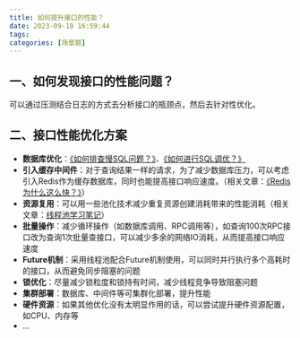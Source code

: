 ```yaml
---
title: 如何提升接口的性能？
date: 2023-09-10 16:59:44
tags:
categories: [场景题]
---
```


## 一、如何发现接口的性能问题？
可以通过压测结合日志的方式去分析接口的瓶颈点，然后去针对性优化。

## 二、接口性能优化方案
* **数据库优化**：[《如何排查慢SQL问题？》](https://garyleeeee.github.io/2023/08/19/mysql/ru-he-pai-cha-man-sql-wen-ti/)、[《如何进行SQL调优？》](https://garyleeeee.github.io/2023/08/19/mysql/ru-he-jin-xing-sql-diao-you/)
* **引入缓存中间件**：对于查询结果一样的请求，为了减少数据库压力，可以考虑引入Redis作为缓存数据库，同时也能提高接口响应速度。（相关文章：[《Redis为什么这么快？》](https://garyleeeee.github.io/2023/08/23/redis-wei-shi-me-zhe-me-kuai/)）
* **资源复用**：可以用一些池化技术减少重复资源创建消耗带来的性能消耗（相关文章：[线程池学习笔记](https://garyleeeee.github.io/2021/07/28/xian-cheng-chi-xue-xi-bi-ji/)）
* **批量操作**：减少循环操作（如数据库调用、RPC调用等），如查询100次RPC接口改为查询1次批量查接口，可以减少多余的网络IO消耗，从而提高接口响应速度
* **Future机制**：采用线程池配合Future机制使用，可以同时并行执行多个高耗时的接口，从而避免同步阻塞的问题
* **锁优化**：尽量减少锁粒度和锁持有时间，减少线程竞争导致阻塞问题
* **集群部署**：数据库、中间件等可集群化部署，提升性能
* **硬件资源**：如果其他优化没有太明显作用的话，可以尝试提升硬件资源配置，如CPU、内存等
* ...